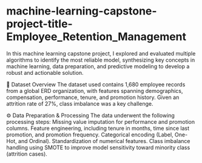 # machine-learning-capstone-project-title-Employee_Retention_Management
In this machine learning capstone project, I explored and evaluated multiple algorithms to identify the most reliable model, synthesizing key concepts in machine learning, data preparation, and predictive modeling to develop a robust and actionable solution.

📁 Dataset Overview
The dataset used contains 1,680 employee records from a global ERD organization, with features spanning demographics, compensation, performance, tenure, and promotion history. Given an attrition rate of 27%, class imbalance was a key challenge.

⚙️ Data Preparation & Processing
The data underwent the following processing steps:
Missing value imputation for performance and promotion columns.
Feature engineering, including tenure in months, time since last promotion, and promotion frequency.
Categorical encoding (Label, One-Hot, and Ordinal).
Standardization of numerical features.
Class imbalance handling using SMOTE to improve model sensitivity toward minority class (attrition cases).

